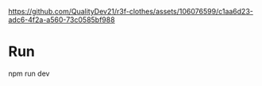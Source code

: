 
https://github.com/QualityDev21/r3f-clothes/assets/106076599/c1aa6d23-adc6-4f2a-a560-73c0585bf988

# Run
npm run dev
